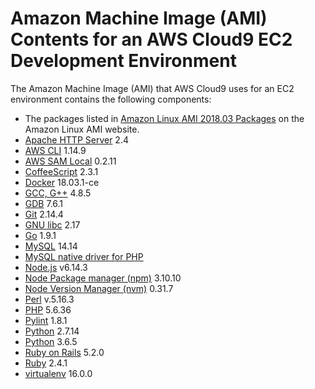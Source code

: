 # Amazon Machine Image \(AMI\) Contents for an AWS Cloud9 EC2 Development Environment<a name="ami-contents"></a>

The Amazon Machine Image \(AMI\) that AWS Cloud9 uses for an EC2 environment contains the following components:
+ The packages listed in [Amazon Linux AMI 2018\.03 Packages](https://aws.amazon.com/amazon-linux-ami/2018-03-packages/) on the Amazon Linux AMI website\.
+  [Apache HTTP Server](http://httpd.apache.org/) 2\.4
+  [AWS CLI](sample-aws-cli.md) 1\.14\.9
+  [AWS SAM Local](https://github.com/awslabs/aws-sam-local) 0\.2\.11
+  [CoffeeScript](http://coffeescript.org) 2\.3\.1
+  [Docker](https://www.docker.com/) 18\.03\.1\-ce
+  [GCC, G\+\+](https://gcc.gnu.org/) 4\.8\.5
+  [GDB](https://www.gnu.org/software/gdb/) 7\.6\.1
+  [Git](https://git-scm.com/) 2\.14\.4
+  [GNU libc](https://www.gnu.org/software/libc/) 2\.17
+  [Go](https://golang.org) 1\.9\.1
+  [MySQL](https://dev.mysql.com/) 14\.14
+  [MySQL native driver for PHP](https://dev.mysql.com/downloads/connector/php-mysqlnd/) 
+  [Node\.js](https://nodejs.org/en/) v6\.14\.3
+  [Node Package manager \(npm\)](https://www.npmjs.com/) 3\.10\.10
+  [Node Version Manager \(nvm\)](http://nvm.sh/) 0\.31\.7
+  [Perl](https://www.perl.org/) v\.5\.16\.3
+  [PHP](https://secure.php.net/) 5\.6\.36
+  [Pylint](https://www.pylint.org/) 1\.8\.1
+  [Python](https://www.python.org/) 2\.7\.14
+  [Python](https://www.python.org/) 3\.6\.5
+  [Ruby on Rails](http://rubyonrails.org/) 5\.2\.0
+  [Ruby](https://www.ruby-lang.org/en/) 2\.4\.1
+  [virtualenv](https://virtualenv.pypa.io/en/stable/) 16\.0\.0